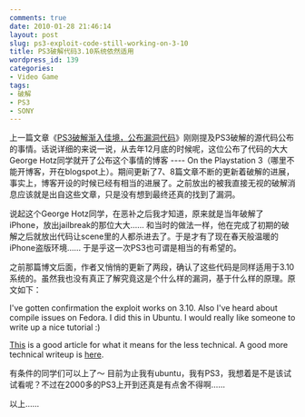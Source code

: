 ```yaml
---
comments: true
date: 2010-01-28 21:46:14
layout: post
slug: ps3-exploit-code-still-working-on-3-10
title: PS3破解代码3.10系统依然适用
wordpress_id: 139
categories:
- Video Game
tags:
- 破解
- PS3
- SONY
---
```


上一篇文章《[PS3破解渐入佳境，公布漏洞代码](/post/2010/01/138.html)》刚刚提及PS3破解的源代码公布的事情。话说详细的来说一说，从去年12月底的时候呢，这位公布了代码的大大George Hotz同学就开了公布这个事情的博客 ---- On the Playstation 3（哪里不能开博客，开在blogspot上）。期间更新了7、8篇文章不断的更新着破解的进展，事实上，博客开设的时候已经有相当的进展了。之前放出的被我直接无视的破解消息应该就是出自这些文章，只是没有想到最终还真的找到了漏洞。




说起这个George Hotz同学，在恶补之后我才知道，原来就是当年破解了iPhone，放出jailbreak的那位大大…… 和当时的做法一样，他在完成了初期的破解之后就放出代码让scene里的人都杀进去了。于是才有了现在春天般温暖的iPhone盗版环境…… 于是乎这一次PS3也可谓是相当的有希望的。




之前那篇博文后面，作者又悄悄的更新了两段，确认了这些代码是同样适用于3.10系统的。虽然我也没有真正了解究竟这是个什么样的漏洞，基于什么样的原理。原文如下：




I've gotten confirmation the exploit works on 3.10. Also I've heard about compile issues on Fedora. I did this in Ubuntu. I would really like someone to write up a nice tutorial :)




[This](http://www.eurogamer.net/articles/digitalfoundry-ps3hacked-article) is a good article for what it means for the less technical. A good more technical writeup is [here](http://rdist.root.org/2010/01/27/how-the-ps3-hypervisor-was-hacked/).




有条件的同学们可以上了～ 目前为止我有ubuntu，我有PS3，我想着是不是该试试看呢？不过在2000多的PS3上开到还真是有点舍不得啊……




以上……

